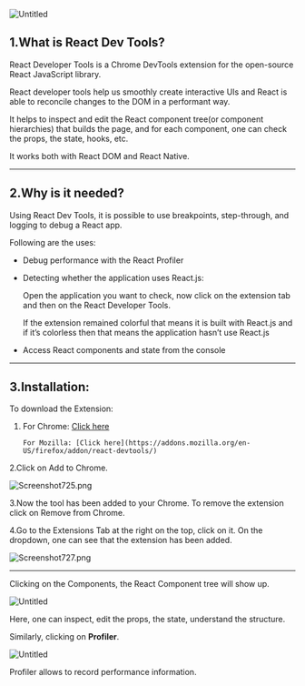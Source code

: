 ![Untitled](https://s3-us-west-2.amazonaws.com/secure.notion-static.com/df407886-014b-4415-a7d4-a5c565eeb6b5/Untitled.png)

## 1.What is React Dev Tools?

React Developer Tools is a Chrome DevTools extension for the open-source React JavaScript library. 

React developer tools help us smoothly create interactive UIs and React is able to reconcile changes to the DOM in a performant way.

It helps to inspect and edit the React component tree(or component hierarchies) that builds the page, and for each component, one can check the props, the state, hooks, etc.

It works both with React DOM and React Native.

---

## 2.Why is it needed?

Using React Dev Tools, it is possible to use breakpoints, step-through, and logging to debug a React app. 

Following are the uses:

- Debug performance with the React Profiler
- Detecting whether the application uses React.js:

    Open the application you want to check, now click on the extension tab and then on the        React Developer Tools.

    If the extension remained colorful that means it is built with React.js and if it’s colorless then that means the application hasn’t use React.js

- Access React components and state from the console

---

## 3.Installation:

To download the Extension:

1. For Chrome: [Click here](https://chrome.google.com/webstore/detail/react-developer-tools/fmkadmapgofadopljbjfkapdkoienihi?hl=en)

       For Mozilla: [Click here](https://addons.mozilla.org/en-US/firefox/addon/react-devtools/)

2.Click on Add to Chrome.

![Screenshot725.png](https://s3-us-west-2.amazonaws.com/secure.notion-static.com/8b9f87f5-5b0b-49f3-a318-cbbe8d9dffe8/Screenshot725.png)

3.Now the tool has been added to your Chrome. To remove the extension click on Remove from Chrome.

4.Go to the Extensions Tab at the right on the top, click on it. On the dropdown, one can see that the extension has been added.

![Screenshot727.png](https://s3-us-west-2.amazonaws.com/secure.notion-static.com/c66beda3-1750-42ad-8c3d-91ad4dbdb8fc/Screenshot727.png)

---

Clicking on the Components, the React Component tree will show up.

![Untitled](https://s3-us-west-2.amazonaws.com/secure.notion-static.com/df1ebd2c-cd35-4878-a112-28daf3d76bc9/Untitled.png)

Here, one can inspect, edit the props, the state, understand the structure.

Similarly, clicking on **Profiler**.

![Untitled](https://s3-us-west-2.amazonaws.com/secure.notion-static.com/39a3683d-d693-4a4e-9fe9-cf729878a6d2/Untitled.png)

Profiler allows to record performance information.

